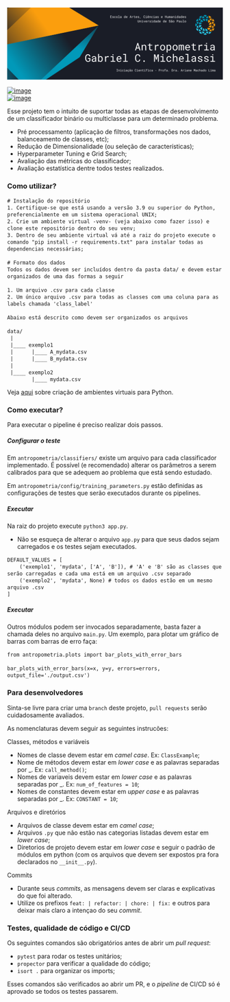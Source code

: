 ![image](antropometria/assets/header.png)

[![image](https://img.shields.io/badge/gabrielmichelassi@usp.br-D14836?style=for-the-badge&logo=gmail&logoColor=white)](mailto:gabrielmichelassi@usp.br) \
[![image](https://img.shields.io/badge/GabrielMichelassi-0077B5?style=for-the-badge&logo=linkedin&logoColor=white)](https://www.linkedin.com/in/gabrielmichelassi/)

Esse projeto tem o intuito de suportar todas as etapas de desenvolvimento de um classificador binário ou multiclasse para um determinado problema.
- Pré processamento (aplicação de filtros, transformações nos dados, balanceamento de classes, etc);
- Redução de Dimensionalidade (ou seleção de características);
- Hyperparameter Tuning e Grid Search;
- Avaliação das métricas do classificador;
- Avaliação estatística dentre todos testes realizados.

### Como utilizar?
~~~
# Instalação do repositório
1. Certifique-se que está usando a versão 3.9 ou superior do Python, preferencialmente em um sistema operacional UNIX;
2. Crie um ambiente virtual -venv- (veja abaixo como fazer isso) e clone este repositório dentro do seu venv;
3. Dentro de seu ambiente virtual vá até a raiz do projeto execute o comando "pip install -r requirements.txt" para instalar todas as dependencias necessárias;

# Formato dos dados
Todos os dados devem ser incluídos dentro da pasta data/ e devem estar organizados de uma das formas a seguir

1. Um arquivo .csv para cada classe
2. Um único arquivo .csv para todas as classes com uma coluna para as labels chamada 'class_label'

Abaixo está descrito como devem ser organizados os arquivos

data/
 |
 |____ exemplo1
 |      |____ A_mydata.csv
 |      |____ B_mydata.csv
 |
 |____ exemplo2
        |____ mydata.csv
~~~
Veja [aqui](https://www.treinaweb.com.br/blog/criando-ambientes-virtuais-para-projetos-python-com-o-virtualenv/) sobre criação de ambientes virtuais para Python.

### Como executar?
Para executar o pipeline é preciso realizar dois passos.

##### Configurar o teste
Em `antropometria/classifiers/` existe um arquivo para cada classificador implementado. É possível (e recomendado) alterar os parâmetros a serem calibrados para que se adequem ao problema que está sendo estudado.

Em `antropometria/config/training_parameters.py` estão definidas as configurações de testes que serão executados durante os pipelines.

##### Executar
Na raiz do projeto execute `python3 app.py`.
- Não se esqueça de alterar o arquivo `app.py` para que seus dados sejam carregados e os testes sejam executados.
```
DEFAULT_VALUES = [
    ('exemplo1', 'mydata', ['A', 'B']), # 'A' e 'B' são as classes que serão carregadas e cada uma está em um arquivo .csv separado
    ('exemplo2', 'mydata', None) # todos os dados estão em um mesmo arquivo .csv
]
```


##### Executar
Outros módulos podem ser invocados separadamente, basta fazer a chamada deles no arquivo `main.py`. Um exemplo, para plotar um gráfico de barras com barras de erro faça:

```
from antropometria.plots import bar_plots_with_error_bars

bar_plots_with_error_bars(x=x, y=y, errors=errors, output_file='./output.csv')
```

### Para desenvolvedores

Sinta-se livre para criar uma `branch` deste projeto, `pull requests` serão cuidadosamente avaliados.

As nomenclaturas devem seguir as seguintes instrucões:

Classes, métodos e variáveis
- Nomes de classe devem estar em _camel case_. Ex: `ClassExample`;
- Nome de métodos devem estar em _lower case_ e as palavras separadas por _. Ex: `call_method()`;
- Nomes de variaveis devem estar em _lower case_ e as palavras separadas por _. Ex: `num_of_features = 10`;
- Nomes de constantes devem estar em _upper case_ e as palavras separadas por _. Ex: `CONSTANT = 10`;
  
Arquivos e diretórios
- Arquivos de classe devem estar em _camel case_; 
- Arquivos `.py` que não estão nas categorias listadas devem estar em _lower case_;
- Diretorios de projeto devem estar em _lower case_ e seguir o padrão de módulos em python (com os arquivos que devem ser expostos pra fora declarados no `__init__.py`).

Commits
- Durante seus _commits_, as mensagens devem ser claras e explicativas do que foi alterado.
- Utilize os prefixos `feat: | refactor: | chore: | fix:` e outros para deixar mais claro a intençao do seu _commit_.

### Testes, qualidade de código e CI/CD

Os seguintes comandos são obrigatórios antes de abrir um _pull request_:
- `pytest` para rodar os testes unitários;
- `propector` para verificar a qualidade do código;
- `isort .` para organizar os imports;

Esses comandos são verificados ao abrir um PR, e o _pipeline_ de CI/CD só é aprovado se todos os testes passarem.

